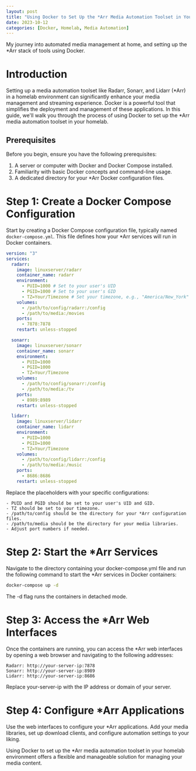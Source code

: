 ```yaml
---
layout: post
title: "Using Docker to Set Up the *Arr Media Automation Toolset in Your Homelab"
date: 2023-10-12
categories: [Docker, Homelab, Media Automation]
---
```


My journey into automated media management at home, and setting up the \*Arr stack of tools using Docker.

# Introduction

Setting up a media automation toolset like Radarr, Sonarr, and Lidarr (*Arr) in a homelab environment can significantly enhance your media management and streaming experience. Docker is a powerful tool that simplifies the deployment and management of these applications. In this guide, we'll walk you through the process of using Docker to set up the *Arr media automation toolset in your homelab.

## Prerequisites

Before you begin, ensure you have the following prerequisites:

1. A server or computer with Docker and Docker Compose installed.
2. Familiarity with basic Docker concepts and command-line usage.
3. A dedicated directory for your \*Arr Docker configuration files.

# Step 1: Create a Docker Compose Configuration

Start by creating a Docker Compose configuration file, typically named `docker-compose.yml`. This file defines how your \*Arr services will run in Docker containers.

```yaml
version: "3"
services:
  radarr:
    image: linuxserver/radarr
    container_name: radarr
    environment:
      - PUID=1000 # Set to your user's UID
      - PGID=1000 # Set to your user's GID
      - TZ=Your/Timezone # Set your timezone, e.g., "America/New_York"
    volumes:
      - /path/to/config/radarr:/config
      - /path/to/media:/movies
    ports:
      - 7878:7878
    restart: unless-stopped

  sonarr:
    image: linuxserver/sonarr
    container_name: sonarr
    environment:
      - PUID=1000
      - PGID=1000
      - TZ=Your/Timezone
    volumes:
      - /path/to/config/sonarr:/config
      - /path/to/media:/tv
    ports:
      - 8989:8989
    restart: unless-stopped

  lidarr:
    image: linuxserver/lidarr
    container_name: lidarr
    environment:
      - PUID=1000
      - PGID=1000
      - TZ=Your/Timezone
    volumes:
      - /path/to/config/lidarr:/config
      - /path/to/media:/music
    ports:
      - 8686:8686
    restart: unless-stopped
```

Replace the placeholders with your specific configurations:

    - PUID and PGID should be set to your user's UID and GID.
    - TZ should be set to your timezone.
    - /path/to/config should be the directory for your *Arr configuration files.
    - /path/to/media should be the directory for your media libraries.
    - Adjust port numbers if needed.

# Step 2: Start the \*Arr Services

Navigate to the directory containing your docker-compose.yml file and run the following command to start the \*Arr services in Docker containers:

```bash
docker-compose up -d
```

The -d flag runs the containers in detached mode.

# Step 3: Access the \*Arr Web Interfaces

Once the containers are running, you can access the \*Arr web interfaces by opening a web browser and navigating to the following addresses:

    Radarr: http://your-server-ip:7878
    Sonarr: http://your-server-ip:8989
    Lidarr: http://your-server-ip:8686

Replace your-server-ip with the IP address or domain of your server.

# Step 4: Configure \*Arr Applications

Use the web interfaces to configure your \*Arr applications. Add your media libraries, set up download clients, and configure automation settings to your liking.

Using Docker to set up the \*Arr media automation toolset in your homelab environment offers a flexible and manageable solution for managing your media content.
